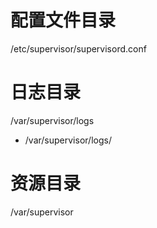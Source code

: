 # 配置文件目录
/etc/supervisor/supervisord.conf

# 日志目录
/var/supervisor/logs
- /var/supervisor/logs/

# 资源目录
/var/supervisor
